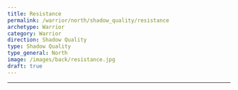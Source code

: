 ```yaml
---
title: Resistance
permalink: /warrior/north/shadow_quality/resistance
archetype: Warrior
category: Warrior
direction: Shadow Quality
type: Shadow Quality
type_general: North
image: /images/back/resistance.jpg
draft: true
---
```


---
